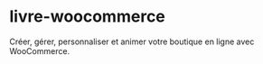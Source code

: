 # livre-woocommerce
 Créer, gérer, personnaliser et animer votre boutique en ligne avec WooCommerce.
